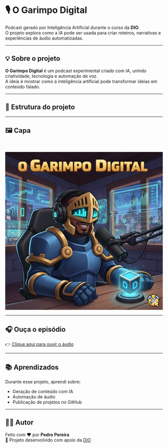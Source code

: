 # 🎙️ O Garimpo Digital

Podcast gerado por Inteligência Artificial durante o curso da **DIO**.  
O projeto explora como a IA pode ser usada para criar roteiros, narrativas e experiências de áudio automatizadas.

---

## 💡 Sobre o projeto

**O Garimpo Digital** é um podcast experimental criado com IA, unindo criatividade, tecnologia e automação de voz.  
A ideia é mostrar como a inteligência artificial pode transformar ideias em conteúdo falado.

---

## 🚀 Estrutura do projeto


---

## 🖼️ Capa
<p align="center">
  <img
    scr="./assets/Gemini_Generated_Image_yyh8w8yyh8w8yyh8.png"
    width="300"
    />
  
![Capa do podcast](Gemini_Generated_Image_yyh8w8yyh8w8yyh8.png)

---

## 🎧 Ouça o episódio

👉 [Clique aqui para ouvir o áudio](Garimpo-Digital#1.MP3)

---

## 📚 Aprendizados

Durante esse projeto, aprendi sobre:
- Geração de conteúdo com IA
- Automação de áudio
- Publicação de projetos no GitHub

---

## 👨‍💻 Autor
Feito com ❤️ por **Pedro Pereira**  
📍 Projeto desenvolvido com apoio da [DIO](https://www.dio.me/)

